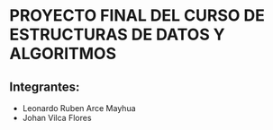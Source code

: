 # PROYECTO FINAL DEL CURSO DE ESTRUCTURAS DE DATOS Y ALGORITMOS

## Integrantes:
- Leonardo Ruben Arce Mayhua
- Johan Vilca Flores
